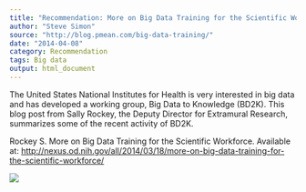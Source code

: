 ```yaml
---
title: "Recommendation: More on Big Data Training for the Scientific Workforce"
author: "Steve Simon"
source: "http://blog.pmean.com/big-data-training/"
date: "2014-04-08"
category: Recommendation
tags: Big data
output: html_document
---
```


The United States National Institutes for Health is very interested in
big data and has developed a working group, Big Data to Knowledge
(BD2K). This blog post from Sally Rockey, the Deputy Director for
Extramural Research, summarizes some of the recent activity of
BD2K.

<!---More--->

Rockey S. More on Big Data Training for the Scientific Workforce.
Available at:
<http://nexus.od.nih.gov/all/2014/03/18/more-on-big-data-training-for-the-scientific-workforce/>

![](http://www.pmean.com/images/big-data-training01.png)




